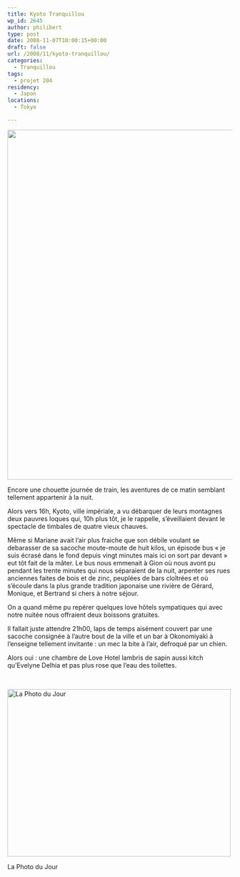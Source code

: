 ```yaml
---
title: Kyoto Tranquillou
wp_id: 2645
author: philibert
type: post
date: 2008-11-07T10:00:15+00:00
draft: false
url: /2008/11/kyoto-tranquillou/
categories:
  - Tranquillou
tags:
  - projet 204
residency:
  - Japon
locations:
  - Tokyo

---
```

<p style="text-align: center;">
  <a href="http://img61.imageshack.us/img61/6877/img0253do9.jpg"><img class="aligncenter" src="http://img61.imageshack.us/img61/6877/img0253do9.jpg" alt="" width="587" height="783" /></a>
</p>

Encore une chouette journée de train, les aventures de ce matin semblant tellement appartenir à la nuit.
  
Alors vers 16h, Kyoto, ville impériale, a vu débarquer de leurs montagnes deux pauvres loques qui, 10h plus tôt, je le rappelle, s&rsquo;éveillaient devant le spectacle de timbales de quatre vieux chauves.

Même si Mariane avait l&rsquo;air plus fraiche que son débile voulant se debarasser de sa sacoche moute-moute de huit kilos, un épisode bus « je suis écrasé dans le fond depuis vingt minutes mais ici on sort par devant » eut tôt fait de la mâter. Le bus nous emmenait à Gion où nous avont pu pendant les trente minutes qui nous séparaient de la nuit, arpenter ses rues anciennes faites de bois et de zinc, peuplées de bars cloîtrées et où s&rsquo;écoule dans la plus grande tradition japonaise une rivière de Gérard, Monique, et Bertrand si chers à notre séjour.

On a quand même pu repérer quelques love hôtels sympatiques qui avec notre nuitée nous offraient deux boissons gratuites.

Il fallait juste attendre 21h00, laps de temps aisément couvert par une sacoche consignée à l&rsquo;autre bout de la ville et un bar à Okonomiyaki à l&rsquo;enseigne tellement invitante : un mec la bite à l&rsquo;air, defroqué par un chien.

Alors oui : une chambre de Love Hotel lambris de sapin aussi kitch qu&rsquo;Evelyne Delhia et pas plus rose que l&rsquo;eau des toilettes.

 

<div id="attachment_543" class="wp-caption aligncenter" style="max-width: 500px">
  <a href="http://benmerde.com/wp-content/uploads/img_4808.jpg"><img class="size-full wp-image-543 " title="img_4808" src="http://benmerde.com/wp-content/uploads/img_4808.jpg" alt="La Photo du Jour" width="500" height="375" /></a>
  
  <p class="wp-caption-text">
    La Photo du Jour
  </p>
</div>